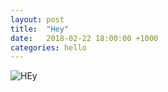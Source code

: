 ```yaml
---
layout: post
title:  "Hey"
date:   2018-02-22 18:00:00 +1000
categories: hello
---
```

![HEy](http://img1.coolspacetricks.com/images/commentgraphics/hello/84383.gif)
